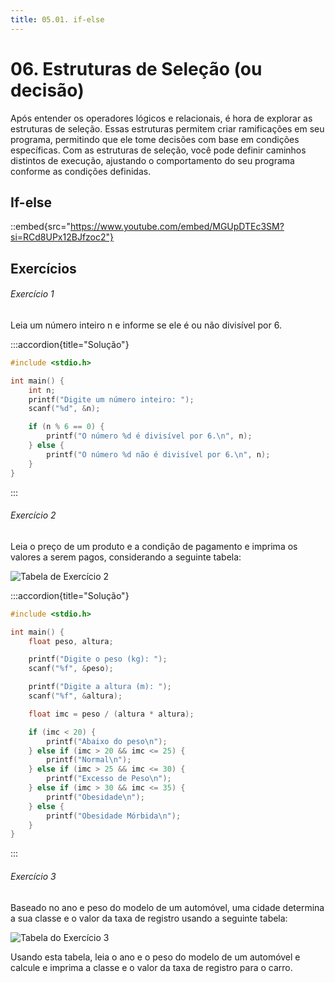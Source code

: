 ```yaml
---
title: 05.01. if-else
---
```

# 06. Estruturas de Seleção (ou decisão)

Após entender os operadores lógicos e relacionais, é hora de explorar as estruturas de seleção. Essas estruturas permitem criar ramificações em seu programa, permitindo que ele tome decisões com base em condições específicas. Com as estruturas de seleção, você pode definir caminhos distintos de execução, ajustando o comportamento do seu programa conforme as condições definidas.

## If-else

::embed{src="https://www.youtube.com/embed/MGUpDTEc3SM?si=RCd8UPx12BJfzoc2"}

## Exercícios

###### Exercício 1
Leia um número inteiro n e informe se ele é ou não divisível por 6.

:::accordion{title="Solução"}
```c
#include <stdio.h>

int main() {
    int n;
    printf("Digite um número inteiro: ");
    scanf("%d", &n);

    if (n % 6 == 0) {
        printf("O número %d é divisível por 6.\n", n);
    } else {
        printf("O número %d não é divisível por 6.\n", n);
    }
}
```
:::

###### Exercício 2
Leia o preço de um produto e a condição de pagamento e imprima os valores a serem pagos,
considerando a seguinte tabela:

![Tabela de Exercício 2](https://i.imgur.com/0KWDNDW.png)

:::accordion{title="Solução"}
```c
#include <stdio.h>

int main() {
    float peso, altura;

    printf("Digite o peso (kg): ");
    scanf("%f", &peso);

    printf("Digite a altura (m): ");
    scanf("%f", &altura);

    float imc = peso / (altura * altura);

    if (imc < 20) {
        printf("Abaixo do peso\n");
    } else if (imc > 20 && imc <= 25) {
        printf("Normal\n");
    } else if (imc > 25 && imc <= 30) {
        printf("Excesso de Peso\n");
    } else if (imc > 30 && imc <= 35) {
        printf("Obesidade\n");
    } else {
        printf("Obesidade Mórbida\n");
    }
}
```
:::

###### Exercício 3
Baseado no ano e peso do modelo de um automóvel, uma cidade determina a sua classe e o valor da
taxa de registro usando a seguinte tabela:

![Tabela do Exercício 3](https://i.imgur.com/TI5yi9z.png)

Usando esta tabela, leia o ano e o peso do modelo de um automóvel e calcule e imprima a classe e o
valor da taxa de registro para o carro.
